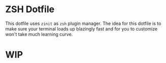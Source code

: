 # ZSH Dotfile

This dotfile uses `zinit` as `zsh` plugin manager. The idea for this dotfile is to make sure your terminal loads up blazingly fast and for you to customize won't take much learning curve.

# WIP